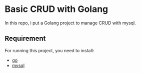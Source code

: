 # Basic CRUD with Golang

In this repo, i put a Golang project to manage CRUD with mysql.

## Requirement

For running this project, you need to install:

- [go](https://golang.org/dl/)
- [mysql](https://www.mysql.com/downloads/)
